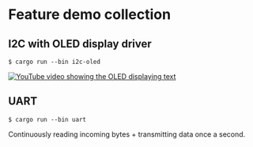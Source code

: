 # Feature demo collection

## I2C with OLED display driver

``` console
$ cargo run --bin i2c-oled
```

[![YouTube video showing the OLED displaying text](https://img.youtube.com/vi/0sJZpEWOLNc/0.jpg)](http://www.youtube.com/watch?v=0sJZpEWOLNc "pretty HAL machine demo 1")



## UART

``` console
$ cargo run --bin uart
```
Continuously reading incoming bytes + transmitting data once a second. 